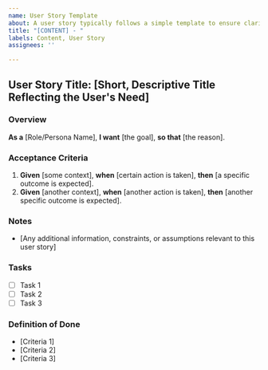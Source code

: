```yaml
---
name: User Story Template
about: A user story typically follows a simple template to ensure clarity and simplicity
title: "[CONTENT] - "
labels: Content, User Story
assignees: ''

---
```


## User Story Title: [Short, Descriptive Title Reflecting the User's Need]

### Overview
**As a** [Role/Persona Name],
**I want** [the goal],
**so that** [the reason].

### Acceptance Criteria
1. **Given** [some context], **when** [certain action is taken], **then** [a specific outcome is expected].
2. **Given** [another context], **when** [another action is taken], **then** [another specific outcome is expected].

### Notes
- [Any additional information, constraints, or assumptions relevant to this user story]

### Tasks
- [ ] Task 1
- [ ] Task 2
- [ ] Task 3

### Definition of Done
- [Criteria 1]
- [Criteria 2]
- [Criteria 3]
